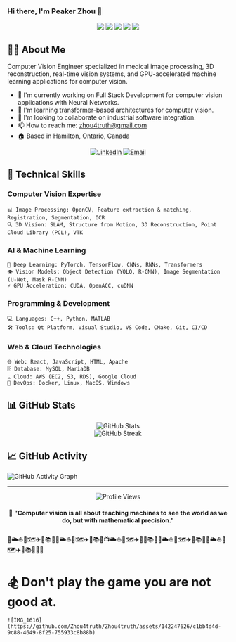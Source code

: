 ### Hi there, I'm Peaker Zhou 👋

<div align="center">
  <img src="https://img.shields.io/badge/CV-Computer%20Vision-blue" />
  <img src="https://img.shields.io/badge/AI-Machine%20Learning-green" />
  <img src="https://img.shields.io/badge/GPU-CUDA-red" />
  <img src="https://img.shields.io/badge/C++-Expert-orange" />
  <img src="https://img.shields.io/badge/Python-Expert-yellow" />
</div>

## 👨‍💻 About Me

Computer Vision Engineer specialized in medical image processing, 3D reconstruction, real-time vision systems, and GPU-accelerated machine learning applications for computer vision.

- 🔭 I'm currently working on Full Stack Development for computer vision applications with Neural Networks.
- 🌱 I'm learning transformer-based architectures for computer vision.
- 👯 I'm looking to collaborate on industrial software integration.
- 📫 How to reach me: [zhou4truth@gmail.com](mailto:zhou4truth@gmail.com)
- 🏠 Based in Hamilton, Ontario, Canada

<div align="center">
  <a href="https://www.linkedin.com/in/gaofengzhou" target="_blank">
    <img src="https://img.shields.io/badge/LinkedIn-Connect-blue?style=for-the-badge&logo=linkedin" alt="LinkedIn" />
  </a>
  <a href="mailto:zhou4truth@gmail.com">
    <img src="https://img.shields.io/badge/Email-Contact-red?style=for-the-badge&logo=gmail" alt="Email" />
  </a>
</div>

## 🔧 Technical Skills

### Computer Vision Expertise
```
📊 Image Processing: OpenCV, Feature extraction & matching, Registration, Segmentation, OCR
🔍 3D Vision: SLAM, Structure from Motion, 3D Reconstruction, Point Cloud Library (PCL), VTK
```

### AI & Machine Learning
```
🧠 Deep Learning: PyTorch, TensorFlow, CNNs, RNNs, Transformers
👁️ Vision Models: Object Detection (YOLO, R-CNN), Image Segmentation (U-Net, Mask R-CNN)
⚡ GPU Acceleration: CUDA, OpenACC, cuDNN
```

### Programming & Development
```
💻 Languages: C++, Python, MATLAB
🛠️ Tools: Qt Platform, Visual Studio, VS Code, CMake, Git, CI/CD
```

### Web & Cloud Technologies
```
🌐 Web: React, JavaScript, HTML, Apache
🗄️ Database: MySQL, MariaDB
☁️ Cloud: AWS (EC2, S3, RDS), Google Cloud
🐳 DevOps: Docker, Linux, MacOS, Windows
```

## 📊 GitHub Stats

<div align="center">
  <img src="https://github-readme-stats.vercel.app/api?username=Zhou4truth&show_icons=true&theme=radical" alt="GitHub Stats" />
</div>

<div align="center">
  <img src="https://github-readme-streak-stats.herokuapp.com/?user=Zhou4truth&theme=radical" alt="GitHub Streak" />
</div>


## 📈 GitHub Activity

![GitHub Activity Graph](https://activity-graph.herokuapp.com/graph?username=Zhou4truth&theme=react-dark)

---

<div align="center">
  <img src="https://komarev.com/ghpvc/?username=Zhou4truth&color=blueviolet" alt="Profile Views" />
  
  <h4>💬 "Computer vision is all about teaching machines to see the world as we do, but with mathematical precision."</h4>
</div>


🌻🌥️⛵🚢🗺️✈️💌📚🎋🎿🌥️⛵🚢🗺️✈️💌📚🎋📺🌥️⛵🚢🗺️✈️🌻💌📚🎋🐅🌥️⛵🚢🗺️✈️💌📚🎋🐯🌥️⛵🚢🗺️✈️💌📚🎋🐽🌻




# 🏂 Don't play the game you are not good at.

    ![IMG_1616](https://github.com/Zhou4truth/Zhou4truth/assets/142247626/c1bb4d4d-9c88-4649-8f25-755933c8b88b)

